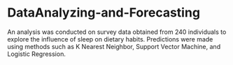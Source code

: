 # DataAnalyzing-and-Forecasting
An analysis was conducted on survey data obtained from 240 individuals to explore the influence of sleep on dietary habits. Predictions were made using methods such as K Nearest Neighbor, Support Vector Machine, and Logistic Regression.
